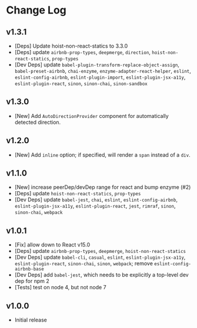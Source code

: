 # Change Log

## v1.3.1
- [Deps] Update hoist-non-react-statics to 3.3.0
- [Deps] update `airbnb-prop-types`, `deepmerge`, `direction`, `hoist-non-react-statics`, `prop-types`
- [Dev Deps] update `babel-plugin-transform-replace-object-assign`, `babel-preset-airbnb`, `chai-enzyme`, `enzyme-adapter-react-helper`, `eslint`, `eslint-config-airbnb`, `eslint-plugin-import`, `eslint-plugin-jsx-a11y`, `eslint-plugin-react`, `sinon`, `sinon-chai`, `sinon-sandbox`

## v1.3.0
- [New] Add `AutoDirectionProvider` component for automatically detected direction.

## v1.2.0
- [New] Add `inline` option; if specified, will render a `span` instead of a `div`.

## v1.1.0
- [New] increase peerDep/devDep range for react and bump enzyme (#2)
- [Deps] update `hoist-non-react-statics`, `prop-types`
- [Dev Deps] update `babel-jest`, `chai`, `eslint`, `eslint-config-airbnb`, `eslint-plugin-jsx-a11y`, `eslint-plugin-react`, `jest`, `rimraf`, `sinon`, `sinon-chai`, `webpack`

## v1.0.1
 - [Fix] allow down to React v15.0
 - [Deps] update `airbnb-prop-types`, `deepmerge`, `hoist-non-react-statics`
 - [Dev Deps] update `babel-cli`, `casual`, `eslint`, `eslint-plugin-jsx-a11y`, `eslint-plugin-react`, `sinon-chai`, `sinon`, `webpack`; remove `eslint-config-airbnb-base`
 - [Dev Deps] add `babel-jest`, which needs to be explicitly a top-level dev dep for npm 2
 - [Tests] test on node 4, but not node 7

## v1.0.0
 - Initial release

